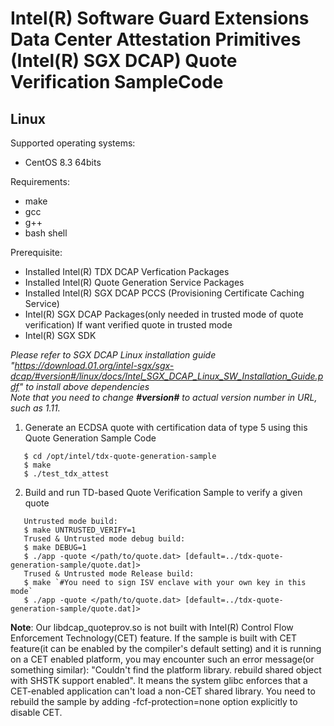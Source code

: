 Intel(R) Software Guard Extensions Data Center Attestation Primitives (Intel(R) SGX DCAP) Quote Verification SampleCode
================================================

## Linux
Supported operating systems:
* CentOS 8.3  64bits

Requirements:
* make
* gcc
* g++
* bash shell

Prerequisite:
* Installed Intel(R) TDX DCAP Verfication Packages
* Installed Intel(R) Quote Generation Service Packages
* Installed Intel(R) SGX DCAP PCCS (Provisioning Certificate Caching Service)
* Intel(R) SGX DCAP Packages(only needed in trusted mode of quote verification)
If want verified quote in trusted mode
* Intel(R) SGX SDK

*Please refer to SGX DCAP Linux installation guide "https://download.01.org/intel-sgx/sgx-dcap/#version#/linux/docs/Intel_SGX_DCAP_Linux_SW_Installation_Guide.pdf" to install above dependencies*<br/>
*Note that you need to change **\#version\#** to actual version number in URL, such as 1.11.*


1. Generate an ECDSA quote with certification data of type 5 using this Quote Generation Sample Code
```
   $ cd /opt/intel/tdx-quote-generation-sample
   $ make
   $ ./test_tdx_attest
```

2. Build and run TD-based Quote Verification Sample to verify a given quote
```
   Untrusted mode build:
   $ make UNTRUSTED_VERIFY=1
   Trused & Untrusted mode debug build:
   $ make DEBUG=1
   $ ./app -quote </path/to/quote.dat> [default=../tdx-quote-generation-sample/quote.dat]>
   Trused & Untrusted mode Release build:
   $ make `#You need to sign ISV enclave with your own key in this mode`
   $ ./app -quote </path/to/quote.dat> [default=../tdx-quote-generation-sample/quote.dat]>
```
**Note**: Our libdcap_quoteprov.so is not built with Intel(R) Control Flow Enforcement Technology(CET) feature. If the sample is built with CET feature(it can be enabled by the compiler's default setting) and it is running on a CET enabled platform, you may encounter such an error message(or something similar): "Couldn't find the platform library. rebuild shared object with SHSTK support enabled". It means the system glibc enforces that a CET-enabled application can't load a non-CET shared library. You need to rebuild the sample by adding  -fcf-protection=none option explicitly to disable CET.

